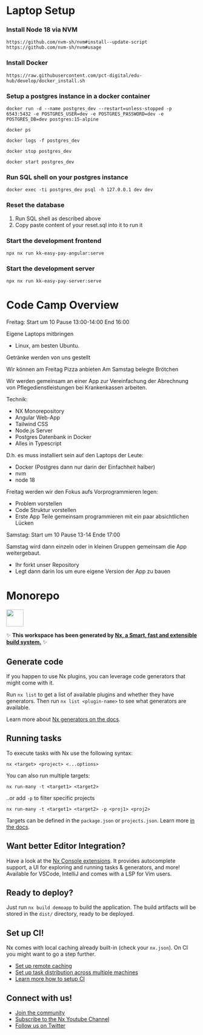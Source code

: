 # Laptop Setup

### Install Node 18 via NVM

`https://github.com/nvm-sh/nvm#install--update-script`
`https://github.com/nvm-sh/nvm#usage`

### Install Docker

`https://raw.githubusercontent.com/pct-digital/edu-hub/develop/docker_install.sh`

### Setup a postgres instance in a docker container

`docker run -d --name postgres_dev --restart=unless-stopped -p 6543:5432 -e POSTGRES_USER=dev -e POSTGRES_PASSWORD=dev -e POSTGRES_DB=dev postgres:15-alpine`

`docker ps`

`docker logs -f postgres_dev`

`docker stop postgres_dev`

`docker start postgres_dev`

### Run SQL shell on your postgres instance

`docker exec -ti postgres_dev psql -h 127.0.0.1 dev dev`

### Reset the database

1. Run SQL shell as described above
1. Copy paste content of your reset.sql into it to run it

### Start the development frontend

`npx nx run kk-easy-pay-angular:serve`

### Start the development server

`npx nx run kk-easy-pay-server:serve`

# Code Camp Overview

Freitag:
Start um 10
Pause 13:00-14:00
End 16:00

Eigene Laptops mitbringen

- Linux, am besten Ubuntu.

Getränke werden von uns gestellt

Wir können am Freitag Pizza anbieten
Am Samstag belegte Brötchen

Wir werden gemeinsam an einer App zur Vereinfachung der Abrechnung von Pflegedienstleistungen bei Krankenkassen arbeiten.

Technik:

- NX Monorepository
- Angular Web-App
- Tailwind CSS
- Node.js Server
- Postgres Datenbank in Docker
- Alles in Typescript

D.h. es muss installiert sein auf den Laptops der Leute:

- Docker (Postgres dann nur darin der Einfachheit halber)
- nvm
- node 18

Freitag werden wir den Fokus aufs Vorprogrammieren legen:

- Problem vorstellen
- Code Struktur vorstellen
- Erste App Teile gemeinsam programmieren mit ein paar absichtlichen Lücken

Samstag:
Start um 10
Pause 13-14
Ende 17:00

Samstag wird dann einzeln oder in kleinen Gruppen gemeinsam die App weitergebaut.

- Ihr forkt unser Repository
- Legt dann darin los um eure eigene Version der App zu bauen

# Monorepo

<a alt="Nx logo" href="https://nx.dev" target="_blank" rel="noreferrer"><img src="https://raw.githubusercontent.com/nrwl/nx/master/images/nx-logo.png" width="45"></a>

✨ **This workspace has been generated by [Nx, a Smart, fast and extensible build system.](https://nx.dev)** ✨

## Generate code

If you happen to use Nx plugins, you can leverage code generators that might come with it.

Run `nx list` to get a list of available plugins and whether they have generators. Then run `nx list <plugin-name>` to see what generators are available.

Learn more about [Nx generators on the docs](https://nx.dev/plugin-features/use-code-generators).

## Running tasks

To execute tasks with Nx use the following syntax:

```
nx <target> <project> <...options>
```

You can also run multiple targets:

```
nx run-many -t <target1> <target2>
```

..or add `-p` to filter specific projects

```
nx run-many -t <target1> <target2> -p <proj1> <proj2>
```

Targets can be defined in the `package.json` or `projects.json`. Learn more [in the docs](https://nx.dev/core-features/run-tasks).

## Want better Editor Integration?

Have a look at the [Nx Console extensions](https://nx.dev/nx-console). It provides autocomplete support, a UI for exploring and running tasks & generators, and more! Available for VSCode, IntelliJ and comes with a LSP for Vim users.

## Ready to deploy?

Just run `nx build demoapp` to build the application. The build artifacts will be stored in the `dist/` directory, ready to be deployed.

## Set up CI!

Nx comes with local caching already built-in (check your `nx.json`). On CI you might want to go a step further.

- [Set up remote caching](https://nx.dev/core-features/share-your-cache)
- [Set up task distribution across multiple machines](https://nx.dev/core-features/distribute-task-execution)
- [Learn more how to setup CI](https://nx.dev/recipes/ci)

## Connect with us!

- [Join the community](https://nx.dev/community)
- [Subscribe to the Nx Youtube Channel](https://www.youtube.com/@nxdevtools)
- [Follow us on Twitter](https://twitter.com/nxdevtools)
